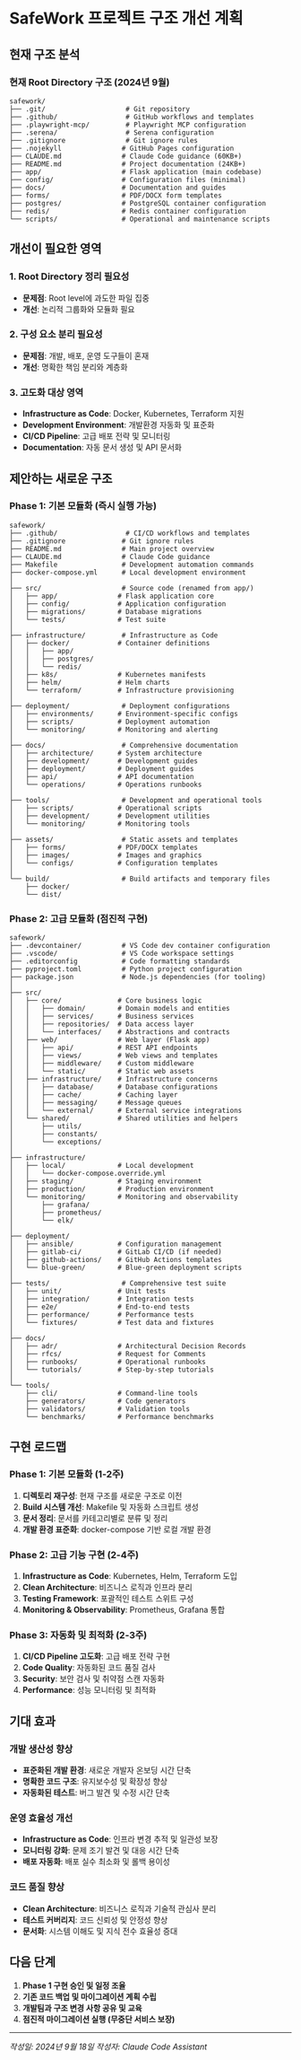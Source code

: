 # SafeWork 프로젝트 구조 개선 계획

## 현재 구조 분석

### 현재 Root Directory 구조 (2024년 9월)
```
safework/
├── .git/                    # Git repository
├── .github/                 # GitHub workflows and templates
├── .playwright-mcp/         # Playwright MCP configuration
├── .serena/                 # Serena configuration
├── .gitignore               # Git ignore rules
├── .nojekyll               # GitHub Pages configuration
├── CLAUDE.md               # Claude Code guidance (60KB+)
├── README.md               # Project documentation (24KB+)
├── app/                    # Flask application (main codebase)
├── config/                 # Configuration files (minimal)
├── docs/                   # Documentation and guides
├── forms/                  # PDF/DOCX form templates
├── postgres/               # PostgreSQL container configuration
├── redis/                  # Redis container configuration
└── scripts/                # Operational and maintenance scripts
```

## 개선이 필요한 영역

### 1. Root Directory 정리 필요성
- **문제점**: Root level에 과도한 파일 집중
- **개선**: 논리적 그룹화와 모듈화 필요

### 2. 구성 요소 분리 필요성
- **문제점**: 개발, 배포, 운영 도구들이 혼재
- **개선**: 명확한 책임 분리와 계층화

### 3. 고도화 대상 영역
- **Infrastructure as Code**: Docker, Kubernetes, Terraform 지원
- **Development Environment**: 개발환경 자동화 및 표준화
- **CI/CD Pipeline**: 고급 배포 전략 및 모니터링
- **Documentation**: 자동 문서 생성 및 API 문서화

## 제안하는 새로운 구조

### Phase 1: 기본 모듈화 (즉시 실행 가능)
```
safework/
├── .github/                 # CI/CD workflows and templates
├── .gitignore              # Git ignore rules
├── README.md               # Main project overview
├── CLAUDE.md               # Claude Code guidance
├── Makefile                # Development automation commands
├── docker-compose.yml      # Local development environment
│
├── src/                    # Source code (renamed from app/)
│   ├── app/               # Flask application core
│   ├── config/            # Application configuration
│   ├── migrations/        # Database migrations
│   └── tests/             # Test suite
│
├── infrastructure/         # Infrastructure as Code
│   ├── docker/            # Container definitions
│   │   ├── app/
│   │   ├── postgres/
│   │   └── redis/
│   ├── k8s/               # Kubernetes manifests
│   ├── helm/              # Helm charts
│   └── terraform/         # Infrastructure provisioning
│
├── deployment/             # Deployment configurations
│   ├── environments/      # Environment-specific configs
│   ├── scripts/           # Deployment automation
│   └── monitoring/        # Monitoring and alerting
│
├── docs/                   # Comprehensive documentation
│   ├── architecture/      # System architecture
│   ├── development/       # Development guides
│   ├── deployment/        # Deployment guides
│   ├── api/               # API documentation
│   └── operations/        # Operations runbooks
│
├── tools/                  # Development and operational tools
│   ├── scripts/           # Operational scripts
│   ├── development/       # Development utilities
│   └── monitoring/        # Monitoring tools
│
├── assets/                 # Static assets and templates
│   ├── forms/             # PDF/DOCX templates
│   ├── images/            # Images and graphics
│   └── configs/           # Configuration templates
│
└── build/                  # Build artifacts and temporary files
    ├── docker/
    └── dist/
```

### Phase 2: 고급 모듈화 (점진적 구현)
```
safework/
├── .devcontainer/          # VS Code dev container configuration
├── .vscode/                # VS Code workspace settings
├── .editorconfig           # Code formatting standards
├── pyproject.toml          # Python project configuration
├── package.json            # Node.js dependencies (for tooling)
│
├── src/
│   ├── core/              # Core business logic
│   │   ├── domain/        # Domain models and entities
│   │   ├── services/      # Business services
│   │   ├── repositories/  # Data access layer
│   │   └── interfaces/    # Abstractions and contracts
│   ├── web/               # Web layer (Flask app)
│   │   ├── api/           # REST API endpoints
│   │   ├── views/         # Web views and templates
│   │   ├── middleware/    # Custom middleware
│   │   └── static/        # Static web assets
│   ├── infrastructure/    # Infrastructure concerns
│   │   ├── database/      # Database configurations
│   │   ├── cache/         # Caching layer
│   │   ├── messaging/     # Message queues
│   │   └── external/      # External service integrations
│   └── shared/            # Shared utilities and helpers
│       ├── utils/
│       ├── constants/
│       └── exceptions/
│
├── infrastructure/
│   ├── local/             # Local development
│   │   └── docker-compose.override.yml
│   ├── staging/           # Staging environment
│   ├── production/        # Production environment
│   └── monitoring/        # Monitoring and observability
│       ├── grafana/
│       ├── prometheus/
│       └── elk/
│
├── deployment/
│   ├── ansible/           # Configuration management
│   ├── gitlab-ci/         # GitLab CI/CD (if needed)
│   ├── github-actions/    # GitHub Actions templates
│   └── blue-green/        # Blue-green deployment scripts
│
├── tests/                  # Comprehensive test suite
│   ├── unit/              # Unit tests
│   ├── integration/       # Integration tests
│   ├── e2e/               # End-to-end tests
│   ├── performance/       # Performance tests
│   └── fixtures/          # Test data and fixtures
│
├── docs/
│   ├── adr/               # Architectural Decision Records
│   ├── rfcs/              # Request for Comments
│   ├── runbooks/          # Operational runbooks
│   └── tutorials/         # Step-by-step tutorials
│
└── tools/
    ├── cli/               # Command-line tools
    ├── generators/        # Code generators
    ├── validators/        # Validation tools
    └── benchmarks/        # Performance benchmarks
```

## 구현 로드맵

### Phase 1: 기본 모듈화 (1-2주)
1. **디렉토리 재구성**: 현재 구조를 새로운 구조로 이전
2. **Build 시스템 개선**: Makefile 및 자동화 스크립트 생성
3. **문서 정리**: 문서를 카테고리별로 분류 및 정리
4. **개발 환경 표준화**: docker-compose 기반 로컬 개발 환경

### Phase 2: 고급 기능 구현 (2-4주)
1. **Infrastructure as Code**: Kubernetes, Helm, Terraform 도입
2. **Clean Architecture**: 비즈니스 로직과 인프라 분리
3. **Testing Framework**: 포괄적인 테스트 스위트 구성
4. **Monitoring & Observability**: Prometheus, Grafana 통합

### Phase 3: 자동화 및 최적화 (2-3주)
1. **CI/CD Pipeline 고도화**: 고급 배포 전략 구현
2. **Code Quality**: 자동화된 코드 품질 검사
3. **Security**: 보안 검사 및 취약점 스캔 자동화
4. **Performance**: 성능 모니터링 및 최적화

## 기대 효과

### 개발 생산성 향상
- **표준화된 개발 환경**: 새로운 개발자 온보딩 시간 단축
- **명확한 코드 구조**: 유지보수성 및 확장성 향상
- **자동화된 테스트**: 버그 발견 및 수정 시간 단축

### 운영 효율성 개선
- **Infrastructure as Code**: 인프라 변경 추적 및 일관성 보장
- **모니터링 강화**: 문제 조기 발견 및 대응 시간 단축
- **배포 자동화**: 배포 실수 최소화 및 롤백 용이성

### 코드 품질 향상
- **Clean Architecture**: 비즈니스 로직과 기술적 관심사 분리
- **테스트 커버리지**: 코드 신뢰성 및 안정성 향상
- **문서화**: 시스템 이해도 및 지식 전수 효율성 증대

## 다음 단계

1. **Phase 1 구현 승인 및 일정 조율**
2. **기존 코드 백업 및 마이그레이션 계획 수립**
3. **개발팀과 구조 변경 사항 공유 및 교육**
4. **점진적 마이그레이션 실행 (무중단 서비스 보장)**

---
*작성일: 2024년 9월 18일*
*작성자: Claude Code Assistant*